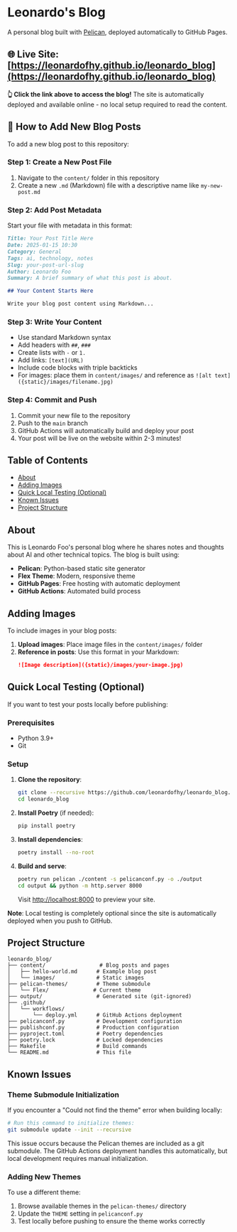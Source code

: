 # Leonardo's Blog

A personal blog built with [Pelican](https://getpelican.com/), deployed automatically to GitHub Pages.

## 🌐 Live Site: [https://leonardofhy.github.io/leonardo_blog](https://leonardofhy.github.io/leonardo_blog)

**👆 Click the link above to access the blog!** The site is automatically deployed and available online - no local setup required to read the content.

## 📝 How to Add New Blog Posts

To add a new blog post to this repository:

### Step 1: Create a New Post File
1. Navigate to the `content/` folder in this repository
2. Create a new `.md` (Markdown) file with a descriptive name like `my-new-post.md`

### Step 2: Add Post Metadata
Start your file with metadata in this format:

```markdown
Title: Your Post Title Here
Date: 2025-01-15 10:30
Category: General
Tags: ai, technology, notes
Slug: your-post-url-slug
Author: Leonardo Foo
Summary: A brief summary of what this post is about.

## Your Content Starts Here

Write your blog post content using Markdown...
```

### Step 3: Write Your Content
- Use standard Markdown syntax
- Add headers with `##`, `###`
- Create lists with `-` or `1.`
- Add links: `[text](URL)`
- Include code blocks with triple backticks
- For images: place them in `content/images/` and reference as `![alt text]({static}/images/filename.jpg)`

### Step 4: Commit and Push
1. Commit your new file to the repository
2. Push to the `main` branch
3. GitHub Actions will automatically build and deploy your post
4. Your post will be live on the website within 2-3 minutes!

## Table of Contents

- [About](#about)
- [Adding Images](#adding-images)
- [Quick Local Testing (Optional)](#quick-local-testing-optional)
- [Known Issues](#known-issues)
- [Project Structure](#project-structure)

## About

This is Leonardo Foo's personal blog where he shares notes and thoughts about AI and other technical topics. The blog is built using:

- **Pelican**: Python-based static site generator
- **Flex Theme**: Modern, responsive theme  
- **GitHub Pages**: Free hosting with automatic deployment
- **GitHub Actions**: Automated build process

## Adding Images

To include images in your blog posts:

1. **Upload images**: Place image files in the `content/images/` folder
2. **Reference in posts**: Use this format in your Markdown:
   ```markdown
   ![Image description]({static}/images/your-image.jpg)
   ```

## Quick Local Testing (Optional)

If you want to test your posts locally before publishing:

### Prerequisites
- Python 3.9+
- Git

### Setup
1. **Clone the repository**:
   ```bash
   git clone --recursive https://github.com/leonardofhy/leonardo_blog.git
   cd leonardo_blog
   ```

2. **Install Poetry** (if needed):
   ```bash
   pip install poetry
   ```

3. **Install dependencies**:
   ```bash
   poetry install --no-root
   ```

4. **Build and serve**:
   ```bash
   poetry run pelican ./content -s pelicanconf.py -o ./output
   cd output && python -m http.server 8000
   ```
   
   Visit [http://localhost:8000](http://localhost:8000) to preview your site.

**Note**: Local testing is completely optional since the site is automatically deployed when you push to GitHub.

## Project Structure

```
leonardo_blog/
├── content/                 # Blog posts and pages
│   ├── hello-world.md      # Example blog post
│   └── images/             # Static images
├── pelican-themes/         # Theme submodule
│   └── Flex/              # Current theme
├── output/                 # Generated site (git-ignored)
├── .github/
│   └── workflows/
│       └── deploy.yml      # GitHub Actions deployment
├── pelicanconf.py          # Development configuration
├── publishconf.py          # Production configuration
├── pyproject.toml          # Poetry dependencies
├── poetry.lock             # Locked dependencies
├── Makefile                # Build commands
└── README.md               # This file
```

## Known Issues

### Theme Submodule Initialization
If you encounter a "Could not find the theme" error when building locally:

```bash
# Run this command to initialize themes:
git submodule update --init --recursive
```

This issue occurs because the Pelican themes are included as a git submodule. The GitHub Actions deployment handles this automatically, but local development requires manual initialization.

### Adding New Themes
To use a different theme:
1. Browse available themes in the `pelican-themes/` directory
2. Update the `THEME` setting in `pelicanconf.py`
3. Test locally before pushing to ensure the theme works correctly